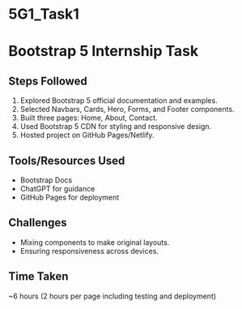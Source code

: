 # 5G1_Task1
# Bootstrap 5 Internship Task

## Steps Followed
1. Explored Bootstrap 5 official documentation and examples.
2. Selected Navbars, Cards, Hero, Forms, and Footer components.
3. Built three pages: Home, About, Contact.
4. Used Bootstrap 5 CDN for styling and responsive design.
5. Hosted project on GitHub Pages/Netlify.

## Tools/Resources Used
- Bootstrap Docs
- ChatGPT for guidance
- GitHub Pages for deployment

## Challenges
- Mixing components to make original layouts.
- Ensuring responsiveness across devices.

## Time Taken
~6 hours (2 hours per page including testing and deployment)

